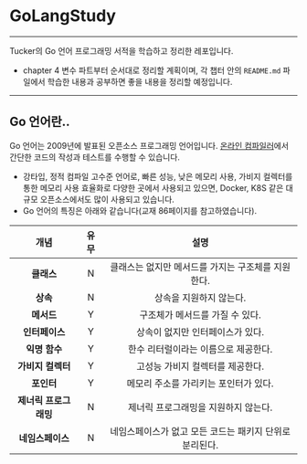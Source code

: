 # GoLangStudy

***
Tucker의 Go 언어 프로그래밍 서적을 학습하고 정리한 레포입니다.

* chapter 4 변수 파트부터 순서대로 정리할 계획이며, 각 챕터 안의 `README.md` 파일에서 학습한 내용과 공부하면 좋을 내용을 정리할 예정입니다.

***

## Go 언어란..

Go 언어는 2009년에 발표된 오픈소스 프로그래밍 언어입니다. [온라인 컴파일러](https://play.golang.org)에서 간단한 코드의 작성과 테스트를 수행할 수 있습니다.

* 강타입, 정적 컴파일 고수준 언어로, 빠른 성능, 낮은 메모리 사용, 가비지 컬렉터를 통한 메모리 사용 효율화로 다양한 곳에서 사용되고 있으면, Docker, K8S 같은 대규모 오픈소스에서도 많이 사용되고
있습니다.
* Go 언어의 특징은 아래와 같습니다(교재 86페이지를 참고하였습니다).

|    **개념**     | **유무** |             **설명**                         |
|:-------------:|:------:|:---------------------------------------------:|
|    **클래스**    |   N    |  클래스는 없지만 메서드를 가지는 구조체를 지원한다.      |
|    **상속**     |   N    |          상속을 지원하지 않는다.                   |
|    **메서드**    |   Y    |       구조체가 메서드를 가질 수 있다.               |
|   **인터페이스**   |   Y    |       상속이 없지만 인터페이스가 있다.             |
|   **익명 함수**   |   Y    |      한수 리터럴이라는 이름으로 제공한다.           |
|  **가비지 컬렉터**  |   Y    |       고성능 가비지 컬렉터를 제공한다.            |
|    **포인터**    |   Y    |      메모리 주소를 가리키는 포인터가 있다.           |
| **제너릭 프로그래밍** |   N    |      제너릭 프로그래밍을 지원하지 않는다.          |
|  **네임스페이스**   |   N    | 네임스페이스가 없고 모든 코드는 패키지 단위로 분리된다. |
